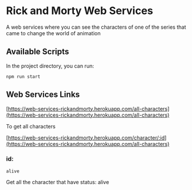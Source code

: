 # Rick and Morty Web Services
A web services where you can see the characters of one of the series that came to change the world of animation

## Available Scripts 

In the project directory, you can run:
```
npm run start
```

## Web Services Links

[https://web-services-rickandmorty.herokuapp.com/all-characters](https://web-services-rickandmorty.herokuapp.com/all-characters)

To get all characters

[https://web-services-rickandmorty.herokuapp.com/character/:id](https://web-services-rickandmorty.herokuapp.com/all-characters)

### id: 
```
alive
```

Get all the character that have status: alive
